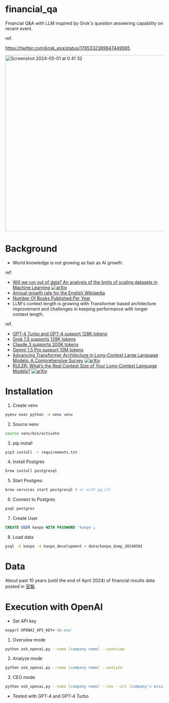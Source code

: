 # financial_qa
Financial Q&A with LLM inspired by Grok's question answering capability on recent event.

ref.

https://twitter.com/knsk_exa/status/1785332389847449985

<img width="560" alt="Screenshot 2024-05-01 at 0 41 32" src="https://github.com/knsk/financial_qa/assets/1192029/c5f316f0-05c1-4a54-a555-8d2db848288f">

# Background
 - World knowledge is not growing as fast as AI growth.

  ref.
   - [Will we run out of data? An analysis of the limits of scaling datasets in Machine Learning](https://arxiv.org/abs/2211.04325) [![arXiv](https://img.shields.io/badge/arXiv-2211.04325-a6dba0.svg)](https://arxiv.org/abs/2211.04325)
   - [Annual growth rate for the English Wikipedia](https://en.wikipedia.org/wiki/Wikipedia:Size_of_Wikipedia#Annual_growth_rate_for_the_English_Wikipedia)
   - [Number Of Books Published Per Year](https://wordsrated.com/number-of-books-published-per-year-2021/)
 - LLM's context length is growing with Transformer based architecture improvement and challenges in keeping performance with longer context length.

  ref.
   - [GPT-4 Turbo and GPT-4 support 128K tokens](https://platform.openai.com/docs/models/gpt-4-turbo-and-gpt-4)
   - [Grok 1.5 supports 128K tokens](https://x.ai/blog/grok-1.5)
   - [Claude 3 supports 200K tokens](https://www.anthropic.com/news/claude-3-family)
   - [Gemni 1.5 Pro support 10M tokens](https://blog.google/technology/ai/google-gemini-next-generation-model-february-2024/#context-window)
   - [Advancing Transformer Architecture in Long-Context Large Language Models: A Comprehensive Survey](https://arxiv.org/abs/2311.12351)  [![arXiv](https://img.shields.io/badge/arXiv-2311.12351-a6dba0.svg)](https://arxiv.org/abs/2311.12351)
   - [RULER: What’s the Real Context Size of Your Long-Context Language Models?](https://arxiv.org/abs/2404.06654) [![arXiv](https://img.shields.io/badge/arXiv-2404.06654-a6dba0.svg)](https://arxiv.org/abs/2404.06654)

# Installation
1) Create venv
```zsh
pyenv exec python -m venv venv
```

2) Source venv
```zsh
source venv/bin/activate
```

3) pip install
```zsh
pip3 install -r requirements.txt
```

4) Install Postgres
```zsh
brew install postgresql
```

5) Start Postgres
```zsh
brew services start postgresql # or with pg_ctl
```

6) Connect to Postgres
```zsh
psql postgres
```

7) Create User
```sql
CREATE USER kanpo WITH PASSWORD 'kanpo';
```

8) Load data
```zsh
psql -U kanpo -d kanpo_development < data/kanpo_dump_20240501
```

# Data
About past 10 years (until the end of April 2024) of financial results data posted in [官報](https://kanpou.npb.go.jp/).

# Execution with OpenAI
 - Set API key
```zsh
expprt OPENAI_API_KEY='sk-xxx'
```

1) Overview mode
```zsh
python ask_openai.py --name [company name] --overview
```

2) Analyze mode
```zsh
python ask_openai.py --name [company name] --analyze
```

3) CEO mode
```zsh
python ask_openai.py --name [company name] --ceo --url [company's mission web page url]
```

* Tested with GPT-4 and GPT-4 Turbo
